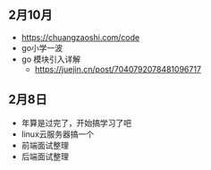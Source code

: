 ## 2月10月
  - https://chuangzaoshi.com/code
  - go小学一波
  - go 模块引入详解
    - https://juejin.cn/post/7040792078481096717
## 2月8日
  - 年算是过完了，开始搞学习了吧
  - linux云服务器搞一个
  - 前端面试整理
  - 后端面试整理
